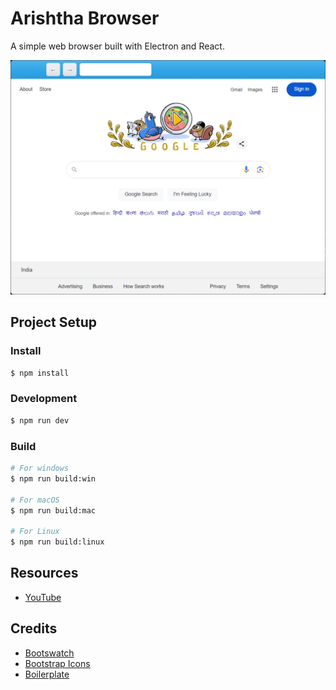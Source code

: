 # Arishtha Browser

A simple web browser built with Electron and React.

![](image.png)

## Project Setup

### Install

```bash
$ npm install
```

### Development

```bash
$ npm run dev
```

### Build

```bash
# For windows
$ npm run build:win

# For macOS
$ npm run build:mac

# For Linux
$ npm run build:linux
```

## Resources

- [YouTube](https://www.youtube.com/watch?v=0mKPoEMAFxs)

## Credits

- [Bootswatch](https://bootswatch.com/)
- [Bootstrap Icons](https://icons.getbootstrap.com/)
- [Boilerplate](https://www.linkedin.com/pulse/building-web-browser-react-electron-miguel-rivas-perez-ja1kc/)
